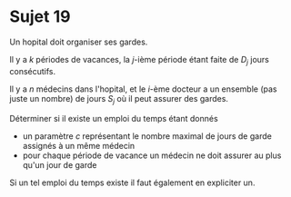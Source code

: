 # Sujet 19

Un hopital doit organiser ses gardes.

Il y a $k$ périodes de vacances, la $j$-ième période étant faite de $D_j$ jours consécutifs.

Il y a $n$ médecins dans l'hopital, et le $i$-ème docteur a un ensemble (pas juste un nombre) de jours $S_j$ où il peut assurer des gardes.

Déterminer si il existe un emploi du temps étant donnés

- un paramètre $c$ représentant le nombre maximal de jours de garde assignés à un même médecin
- pour chaque période de vacance un médecin ne doit assurer au plus qu'un jour de garde

Si un tel emploi du temps existe il faut également en expliciter un.
